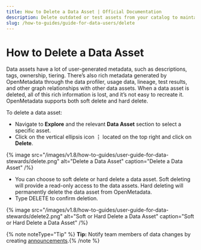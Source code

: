```yaml
---
title: How to Delete a Data Asset | Official Documentation
description: Delete outdated or test assets from your catalog to maintain clean, relevant metadata and simplify search results.
slug: /how-to-guides/guide-for-data-users/delete
---
```


# How to Delete a Data Asset

Data assets have a lot of user-generated metadata, such as descriptions, tags, ownership, tiering. There’s also rich metadata generated by OpenMetadata through the data profiler, usage data, lineage, test results, and other graph relationships with other data assets. When a data asset is deleted, all of this rich information is lost, and it’s not easy to recreate it. OpenMetadata supports both soft delete and hard delete.

To delete a data asset:

- Navigate to **Explore** and the relevant **Data Asset** section to select a specific asset.
- Click on the vertical ellipsis icon **⋮** located on the top right and click on **Delete**.

{% image
src="/images/v1.8/how-to-guides/user-guide-for-data-stewards/delete.png"
alt="Delete a Data Asset"
caption="Delete a Data Asset"
/%}

- You can choose to soft delete or hard delete a data asset. Soft deleting will provide a read-only access to the data assets. Hard deleting will permanently delete the data asset from OpenMetadata.
- Type DELETE to confirm deletion.

{% image
src="/images/v1.8/how-to-guides/user-guide-for-data-stewards/delete2.png"
alt="Soft or Hard Delete a Data Asset"
caption="Soft or Hard Delete a Data Asset"
/%}

{% note noteType="Tip" %} **Tip:** Notify team members of data changes by creating [announcements](/how-to-guides/guide-for-data-users/add-announcement).{% /note %}